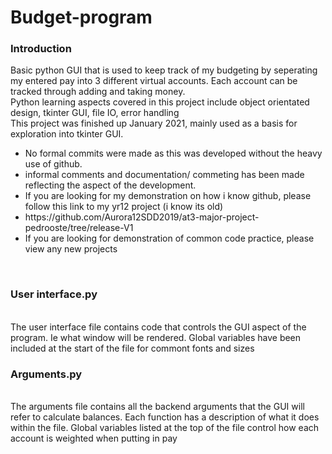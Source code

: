 <h1>Budget-program</h1>

<h3>Introduction</h3>
Basic python GUI that is used to keep track of my budgeting by seperating my entered pay into 3 different virtual accounts.
Each account can be tracked through adding and taking money.
<br>
Python learning aspects covered in this project include object orientated design, tkinter GUI, file IO, error handling
<br>
This project was finished up January 2021, mainly used as a basis for exploration into tkinter GUI.
<ul>
  <li>No formal commits were made as this was developed without the heavy use of github.</li>
  <li>informal comments and documentation/ commeting has been made reflecting the aspect of the development.</li>
  <li>If you are looking for my demonstration on how i know github, please follow this link to my yr12 project (i know its old)</li>
  <li>https://github.com/Aurora12SDD2019/at3-major-project-pedrooste/tree/release-V1</li>
  <li>If you are looking for demonstration of common code practice, please view any new projects</li>
</ul>
<br>
<h3>User interface.py</h3>
<br>
The user interface file contains code that controls the GUI aspect of the program. Ie what window will be rendered.
Global variables have been included at the start of the file for commont fonts and sizes
<br>
<h3>Arguments.py</h3>
<br>
The arguments file contains all the backend arguments that the GUI will refer to calculate balances. Each function has a description of what it does within the file.
Global variables listed at the top of the file control how each account is weighted when putting in pay
